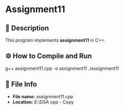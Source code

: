 # Assignment11

## 📘 Description
This program implements **assignment11** in C++.

## ⚙️ How to Compile and Run
g++ assignment11.cpp -o assignment11
./assignment11

## 🧩 File Info
- **File name:** assignment11.cpp
- **Location:** E:\DSA cpp - Copy
